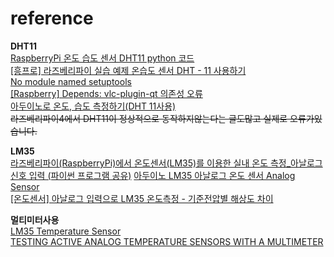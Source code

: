 # reference

**DHT11**  
[RaspberryPi 온도 습도 센서 DHT11 python 코드](https://fishpoint.tistory.com/5224)  
[[흥프로] 라즈베리파이 실습 예제 온습도 센서 DHT - 11 사용하기](https://devicemart.blogspot.com/2019/06/dht-11.html)  
[No module named setuptools](https://stackoverflow.com/questions/22531360/no-module-named-setuptools)  
[[Raspberry] Depends: vlc-plugin-qt 의존성 오류](https://makeutil.tistory.com/119)  
[아두이노로 온도, 습도 측정하기(DHT 11사용)](https://blog.naver.com/emperonics/222085701581)  
~~라즈베리파이4에서 DHT11이 정상적으로 동작하지않는다는 글도많고 실제로 오류가있습니다.~~

    
**LM35**  
[라즈베리파이(RaspberryPi)에서 온도센서(LM35)를 이용한 실내 온도 측정_아날로그 신호 입력 (파이썬 프로그램 공유)](https://www.youtube.com/watch?v=jiwEmByzMwo)
[아두이노 LM35 아날로그 온도 센서 Analog Sensor](https://www.eduino.kr/product/detail.html?product_no=600)  
[[온도센서] 아날로그 입력으로 LM35 온도측정 - 기준전압별 해상도 차이](https://m.blog.naver.com/PostView.naver?isHttpsRedirect=true&blogId=archemius3&logNo=221255783906)  
  
**멀티미터사용**  
[LM35 Temperature Sensor](https://craftronixlab.wordpress.com/tag/testing-lm35-using-multimeter/)  
[TESTING ACTIVE ANALOG TEMPERATURE SENSORS WITH A MULTIMETER](https://embedded-lab.com/blog/testing-active-analog-temperature-sensors-with-a-multimeter/)  
